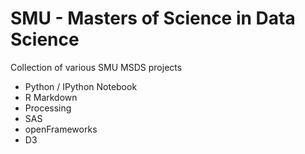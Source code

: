 # SMU - Masters of Science in Data Science
Collection of various SMU MSDS projects
* Python / IPython Notebook
* R Markdown
* Processing
* SAS
* openFrameworks
* D3
